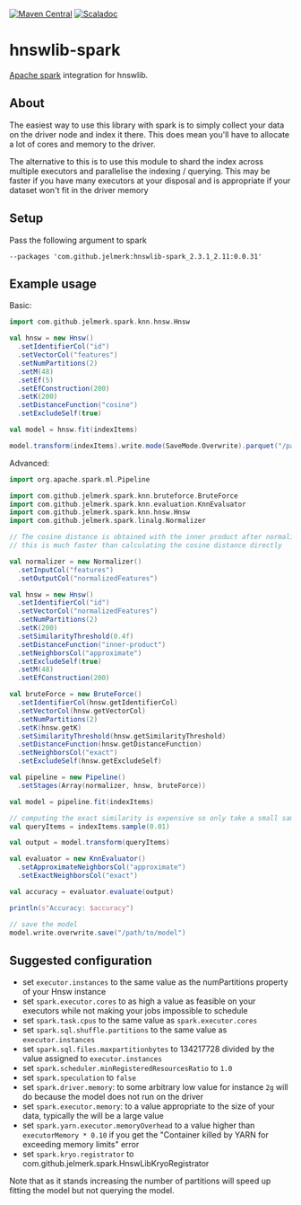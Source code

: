 [![Maven Central](https://maven-badges.herokuapp.com/maven-central/com.github.jelmerk/hnswlib-spark_2.3.1_2.11/badge.svg)](https://maven-badges.herokuapp.com/maven-central/com.github.jelmerk/hnswlib-spark_2.3.1_2.11) [![Scaladoc](http://javadoc-badge.appspot.com/com.github.jelmerk/hnswlib-spark_2.3.1_2.11.svg?label=scaladoc)](http://javadoc-badge.appspot.com/com.github.jelmerk/hnswlib-spark_2.3.1_2.11)

hnswlib-spark
=============

[Apache spark](https://spark.apache.org/) integration for hnswlib.

About
-----

The easiest way to use this library with spark is to simply collect your data on the driver node and index it there. 
This does mean you'll have to allocate a lot of cores and memory to the driver.

The alternative to this is to use this module to shard the index across multiple executors 
and parallelise the indexing / querying. This may be  faster if you have many executors at your disposal and is
appropriate if your dataset won't fit in the driver memory

Setup
-----

Pass the following argument to spark

    --packages 'com.github.jelmerk:hnswlib-spark_2.3.1_2.11:0.0.31'

Example usage
-------------

Basic:

```scala
import com.github.jelmerk.spark.knn.hnsw.Hnsw

val hnsw = new Hnsw()
  .setIdentifierCol("id")
  .setVectorCol("features")
  .setNumPartitions(2)
  .setM(48)
  .setEf(5)
  .setEfConstruction(200)
  .setK(200)
  .setDistanceFunction("cosine")
  .setExcludeSelf(true)

val model = hnsw.fit(indexItems)

model.transform(indexItems).write.mode(SaveMode.Overwrite).parquet("/path/to/output")
```

Advanced:

```scala
import org.apache.spark.ml.Pipeline

import com.github.jelmerk.spark.knn.bruteforce.BruteForce
import com.github.jelmerk.spark.knn.evaluation.KnnEvaluator
import com.github.jelmerk.spark.knn.hnsw.Hnsw
import com.github.jelmerk.spark.linalg.Normalizer

// The cosine distance is obtained with the inner product after normalizing all vectors to unit norm 
// this is much faster than calculating the cosine distance directly

val normalizer = new Normalizer()
  .setInputCol("features")
  .setOutputCol("normalizedFeatures")

val hnsw = new Hnsw()
  .setIdentifierCol("id")
  .setVectorCol("normalizedFeatures")
  .setNumPartitions(2)
  .setK(200)
  .setSimilarityThreshold(0.4f)
  .setDistanceFunction("inner-product")
  .setNeighborsCol("approximate")
  .setExcludeSelf(true)
  .setM(48)
  .setEfConstruction(200)

val bruteForce = new BruteForce()
  .setIdentifierCol(hnsw.getIdentifierCol)
  .setVectorCol(hnsw.getVectorCol)
  .setNumPartitions(2)
  .setK(hnsw.getK)
  .setSimilarityThreshold(hnsw.getSimilarityThreshold)
  .setDistanceFunction(hnsw.getDistanceFunction)
  .setNeighborsCol("exact")
  .setExcludeSelf(hnsw.getExcludeSelf)

val pipeline = new Pipeline()
  .setStages(Array(normalizer, hnsw, bruteForce))

val model = pipeline.fit(indexItems)

// computing the exact similarity is expensive so only take a small sample
val queryItems = indexItems.sample(0.01)

val output = model.transform(queryItems)

val evaluator = new KnnEvaluator()
  .setApproximateNeighborsCol("approximate")
  .setExactNeighborsCol("exact")

val accuracy = evaluator.evaluate(output)

println(s"Accuracy: $accuracy")

// save the model
model.write.overwrite.save("/path/to/model")
```

Suggested configuration
-----------------------

- set `executor.instances` to the same value as the numPartitions property of your Hnsw instance
- set `spark.executor.cores` to as high a value as feasible on your executors while not making your jobs impossible to schedule
- set `spark.task.cpus` to the same value as `spark.executor.cores`
- set `spark.sql.shuffle.partitions` to the same value as `executor.instances`
- set `spark.sql.files.maxpartitionbytes` to 134217728 divided by the value assigned to `executor.instances`
- set `spark.scheduler.minRegisteredResourcesRatio` to `1.0`
- set `spark.speculation` to `false`
- set `spark.driver.memory`: to some arbitrary low value for instance `2g` will do because the model does not run on the driver
- set `spark.executor.memory`: to a value appropriate to the size of your data, typically the will be a large value 
- set `spark.yarn.executor.memoryOverhead` to a value higher than `executorMemory * 0.10` if you get the "Container killed by YARN for exceeding memory limits" error
- set `spark.kryo.registrator` to com.github.jelmerk.spark.HnswLibKryoRegistrator

Note that as it stands increasing the number of partitions will speed up fitting the model but not querying the model.